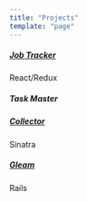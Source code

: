 ```yaml
---
title: "Projects"
template: "page"
---
```


##### [Job Tracker](https://jobtracker-app.herokuapp.com/)
React/Redux
##### Task Master
##### [Collector](https://collectr-app.herokuapp.com/)
Sinatra
##### [Gleam](https://gleam-app.herokuapp.com/)
Rails